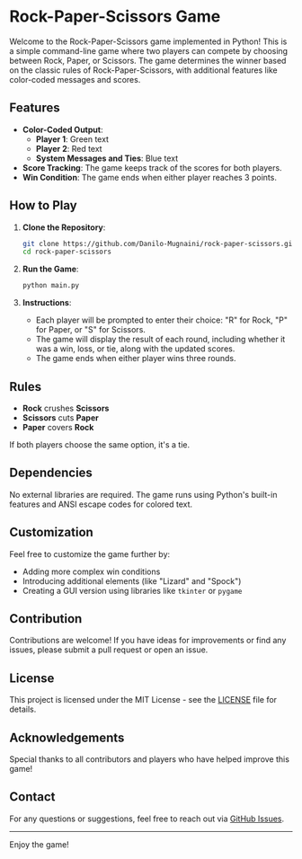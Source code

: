 
# Rock-Paper-Scissors Game

Welcome to the Rock-Paper-Scissors game implemented in Python! This is a simple command-line game where two players can compete by choosing between Rock, Paper, or Scissors. The game determines the winner based on the classic rules of Rock-Paper-Scissors, with additional features like color-coded messages and scores.

## Features

- **Color-Coded Output**: 
  - **Player 1**: Green text
  - **Player 2**: Red text
  - **System Messages and Ties**: Blue text
- **Score Tracking**: The game keeps track of the scores for both players.
- **Win Condition**: The game ends when either player reaches 3 points.

## How to Play

1. **Clone the Repository**:
   ```bash
   git clone https://github.com/Danilo-Mugnaini/rock-paper-scissors.git
   cd rock-paper-scissors
   ```

2. **Run the Game**:
   ```bash
   python main.py
   ```

3. **Instructions**:
   - Each player will be prompted to enter their choice: "R" for Rock, "P" for Paper, or "S" for Scissors.
   - The game will display the result of each round, including whether it was a win, loss, or tie, along with the updated scores.
   - The game ends when either player wins three rounds.

## Rules

- **Rock** crushes **Scissors**
- **Scissors** cuts **Paper**
- **Paper** covers **Rock**

If both players choose the same option, it's a tie.

## Dependencies

No external libraries are required. The game runs using Python's built-in features and ANSI escape codes for colored text.

## Customization

Feel free to customize the game further by:
- Adding more complex win conditions
- Introducing additional elements (like "Lizard" and "Spock")
- Creating a GUI version using libraries like `tkinter` or `pygame`

## Contribution

Contributions are welcome! If you have ideas for improvements or find any issues, please submit a pull request or open an issue.

## License

This project is licensed under the MIT License - see the [LICENSE](LICENSE) file for details.

## Acknowledgements

Special thanks to all contributors and players who have helped improve this game!

## Contact

For any questions or suggestions, feel free to reach out via [GitHub Issues](https://github.com/Danilo-Mugnaini/rock-paper-scissors/issues).

---

Enjoy the game!
